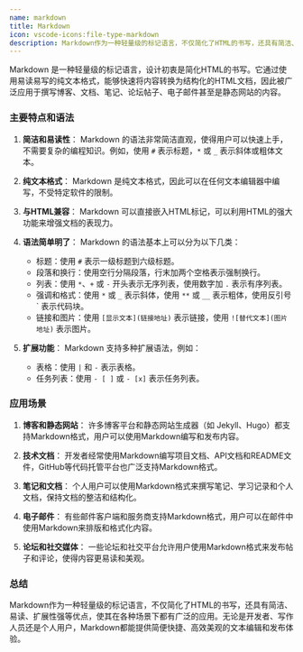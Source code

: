 ```yaml
---
name: markdown
title: Markdown
icon: vscode-icons:file-type-markdown
description: Markdown作为一种轻量级的标记语言，不仅简化了HTML的书写，还具有简洁、易读、扩展性强等优点，使其在各种场景下都有广泛的应用。无论是开发者、写作人员还是个人用户，Markdown都能提供简便快捷、高效美观的文本编辑和发布体验。
---
```


Markdown 是一种轻量级的标记语言，设计初衷是简化HTML的书写。它通过使用易读易写的纯文本格式，能够快速将内容转换为结构化的HTML文档，因此被广泛应用于撰写博客、文档、笔记、论坛帖子、电子邮件甚至是静态网站的内容。

### 主要特点和语法

1. **简洁和易读性**：
   Markdown 的语法非常简洁直观，使得用户可以快速上手，不需要复杂的编程知识。例如，使用 `#` 表示标题，`*` 或 `_` 表示斜体或粗体文本。

2. **纯文本格式**：
   Markdown 是纯文本格式，因此可以在任何文本编辑器中编写，不受特定软件的限制。

3. **与HTML兼容**：
   Markdown 可以直接嵌入HTML标记，可以利用HTML的强大功能来增强文档的表现力。

4. **语法简单明了**：
   Markdown 的语法基本上可以分为以下几类：
   - 标题：使用 `#` 表示一级标题到六级标题。
   - 段落和换行：使用空行分隔段落，行末加两个空格表示强制换行。
   - 列表：使用 `*`、`+` 或 `-` 开头表示无序列表，使用数字加 `.` 表示有序列表。
   - 强调和格式：使用 `*` 或 `_` 表示斜体，使用 `**` 或 `__` 表示粗体，使用反引号 \` 表示代码块。
   - 链接和图片：使用 `[显示文本](链接地址)` 表示链接，使用 `![替代文本](图片地址)` 表示图片。

5. **扩展功能**：
   Markdown 支持多种扩展语法，例如：
   - 表格：使用 `|` 和 `-` 表示表格。
   - 任务列表：使用 `- [ ]` 或 `- [x]` 表示任务列表。

### 应用场景

1. **博客和静态网站**：
   许多博客平台和静态网站生成器（如 Jekyll、Hugo）都支持Markdown格式，用户可以使用Markdown编写和发布内容。

2. **技术文档**：
   开发者经常使用Markdown编写项目文档、API文档和README文件，GitHub等代码托管平台也广泛支持Markdown格式。

3. **笔记和文档**：
   个人用户可以使用Markdown格式来撰写笔记、学习记录和个人文档，保持文档的整洁和结构化。

4. **电子邮件**：
   有些邮件客户端和服务商支持Markdown格式，用户可以在邮件中使用Markdown来排版和格式化内容。

5. **论坛和社交媒体**：
   一些论坛和社交平台允许用户使用Markdown格式来发布帖子和评论，使得内容更易读和美观。

### 总结

Markdown作为一种轻量级的标记语言，不仅简化了HTML的书写，还具有简洁、易读、扩展性强等优点，使其在各种场景下都有广泛的应用。无论是开发者、写作人员还是个人用户，Markdown都能提供简便快捷、高效美观的文本编辑和发布体验。
